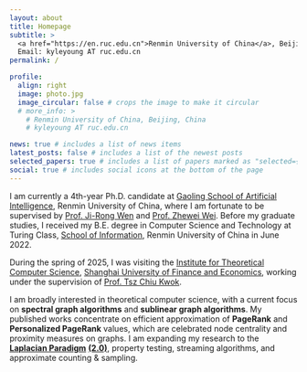 ```yaml
---
layout: about
title: Homepage
subtitle: >
  <a href="https://en.ruc.edu.cn">Renmin University of China</a>, Beijing, China<br>
  Email: kyleyoung AT ruc.edu.cn
permalink: /

profile:
  align: right
  image: photo.jpg
  image_circular: false # crops the image to make it circular
  # more_info: >
    # Renmin University of China, Beijing, China
    # kyleyoung AT ruc.edu.cn

news: true # includes a list of news items
latest_posts: false # includes a list of the newest posts
selected_papers: true # includes a list of papers marked as "selected={true}"
social: true # includes social icons at the bottom of the page
---
```


I am currently a 4th-year Ph.D. candidate at [Gaoling School of Artificial Intelligence](https://ai.ruc.edu.cn/en), Renmin University of China, where I am fortunate to be supervised by [Prof. Ji-Rong Wen](https://gsai.ruc.edu.cn/english/jrwen/) and [Prof. Zhewei Wei](https://weizhewei.com/).
Before my graduate studies, I received my B.E. degree in Computer Science and Technology at Turing Class, [School of Information](http://info.ruc.edu.cn/Home/index.htm), Renmin University of China in June 2022.

During the spring of 2025, I was visiting the [Institute for Theoretical Computer Science](https://itcs.sufe.edu.cn/main.htm), [Shanghai University of Finance and Economics](https://english.sufe.edu.cn/), working under the supervision of [Prof. Tsz Chiu Kwok](https://itcs.sufe.edu.cn/54/20/c10495a152608/page.htm).

I am broadly interested in theoretical computer science, with a current focus on **spectral graph algorithms** and **sublinear graph algorithms**.
My published works concentrate on efficient approximation of **PageRank** and **Personalized PageRank** values, which are celebrated node centrality and proximity measures on graphs.
I am expanding my research to the **[Laplacian Paradigm](https://link.springer.com/chapter/10.1007/978-3-642-13562-0_2)** **[(2.0)](https://sachdevasushant.github.io/laplacian2.0/)**, property testing, streaming algorithms, and approximate counting & sampling.
